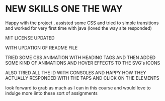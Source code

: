 # NEW SKILLS ONE THE WAY
Happy with the project , assisted some CSS and tried to simple  transitions   and worked for very first time with java (loved the way site responded)


MIT LICENSE UPDATED 

WITH UPDATION OF README FILE

TRIED SOME CSS ANIMATION WITH HEADING TAGS AND THEN ADDED SOME KIND OF ANIMATIONS AND HOVER EFFECTS TO THE SVG's ICONS 

ALSO TRIED ALL THE ID WITH CONSOLES AND HAPPY HOW THEY ACTUALLY RESPONDED WITH THE TAPS AND CLICK ON THE ELEMENTS


look forward to grab as much as I can in this course and would love to indulge more iinto these sort of assignments 

